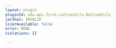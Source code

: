 ```yaml
---
layout: plugin
pluginId: edu.wpi.first.nativeutils.NativeUtils
jarSha1: INVALID
isJarAvailable: false
error: NONE
violations: []

---
```

